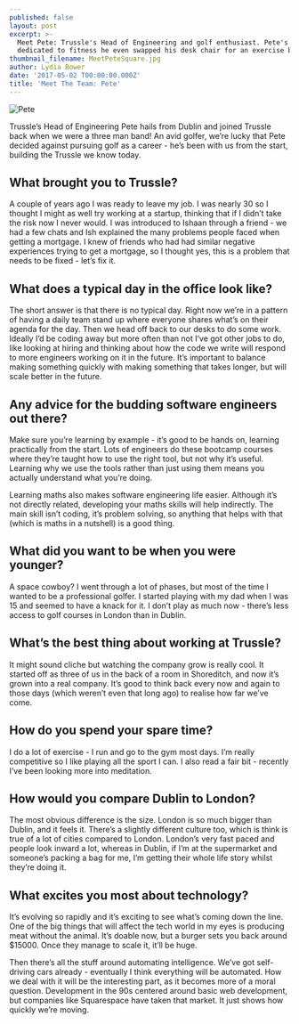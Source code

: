 ```yaml
---
published: false
layout: post
excerpt: >-
  Meet Pete: Trussle's Head of Engineering and golf enthusiast. Pete's so
  dedicated to fitness he even swapped his desk chair for an exercise ball... 
thumbnail_filename: MeetPeteSquare.jpg
author: Lydia Bower
date: '2017-05-02 T00:00:00.000Z'
title: 'Meet The Team: Pete'
---
```

![Pete]({{site.baseurl}}/images/post_images/MeetPete.jpg)

Trussle’s Head of Engineering Pete hails from Dublin and joined Trussle back when we were a three man band! An avid golfer, we’re lucky that Pete decided against pursuing golf as a career - he’s been with us from the start, building the Trussle we know today. 

## What brought you to Trussle?
A couple of years ago I was ready to leave my job. I was nearly 30 so I thought I might as well try working at a startup, thinking that if I didn’t take the risk now I never would. I was introduced to Ishaan through a friend - we had a few chats and Ish explained the many problems people faced when getting a mortgage. I knew of friends who had had similar negative experiences trying to get a mortgage, so I thought yes, this is a problem that needs to be fixed - let’s fix it. 

## What does a typical day in the office look like? 
The short answer is that there is no typical day. Right now we’re in a pattern of having a daily team stand up where everyone shares what’s on their agenda for the day. Then we head off back to our desks to do some work. Ideally I’d be coding away but more often than not I’ve got other jobs to do, like looking at hiring and thinking about how the code we write will respond to more engineers working on it in the future. It’s important to balance making something quickly with making something that takes longer, but will scale better in the future. 

## Any advice for the budding software engineers out there?
Make sure you’re learning by example - it’s good to be hands on, learning practically from the start. Lots of engineers do these bootcamp courses where they’re taught how to use the right tool, but not why it’s useful. Learning why we use the tools rather than just using them means you actually understand what you’re doing. 

Learning maths also makes software engineering life easier. Although it’s not directly related, developing your maths skills will help indirectly. The main skill isn’t coding, it’s problem solving, so anything that helps with that (which is maths in a nutshell) is a good thing. 

## What did you want to be when you were younger?
A space cowboy? I went through a lot of phases, but most of the time I wanted to be a professional golfer. I started playing with my dad when I was 15 and seemed to have a knack for it. I don’t play as much now - there’s less access to golf courses in London than in Dublin.

## What’s the best thing about working at Trussle?
It might sound cliche but watching the company grow is really cool. It started off as three of us in the back of a room in Shoreditch, and now it’s grown into a real company. It’s good to think back every now and again to those days (which weren’t even that long ago) to realise how far we’ve come. 

## How do you spend your spare time?
I do a lot of exercise - I run and go to the gym most days. I’m really competitive so I like playing all the sport I can. I also read a fair bit - recently I’ve been looking more into meditation. 

## How would you compare Dublin to London?
The most obvious difference is the size. London is so much bigger than Dublin, and it feels it. There’s a slightly different culture too, which is think is true of a lot of cities compared to London. London’s very fast paced and people look inward a lot, whereas in Dublin, if I’m at the supermarket and someone’s packing a bag for me, I’m getting their whole life story whilst they’re doing it.

## What excites you most about technology?
It’s evolving so rapidly and it’s exciting to see what’s coming down the line. One of the big things that will affect the tech world in my eyes is producing meat without the animal. It’s doable now, but a burger sets you back around $15000. Once they manage to scale it, it’ll be huge. 

Then there’s all the stuff around automating intelligence. We’ve got self-driving cars already - eventually I think everything will be automated. How we deal with it will be the interesting part, as it becomes more of a moral question. Development in the 90s centered around basic web development, but companies like Squarespace have taken that market. It just shows how quickly we’re moving. 

